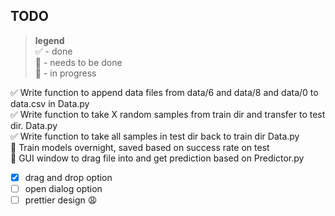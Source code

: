 ## TODO
> **legend** <br> ✅ - done <br>
🔳 - needs to be done<br>
💬 - in progress<br>

✅ Write function to append data files from data/6 and data/8 and data/0 to data.csv in Data.py<br>
✅ Write function to take X random samples from train dir and transfer to test dir. Data.py<br>
✅ Write function to take all samples in test dir back to train dir Data.py <br>
🔳 Train models overnight, saved based on success rate on test <br>
💬 GUI window to drag file into and get prediction based on Predictor.py <br>
- [x] drag and drop option
- [ ] open dialog option
- [ ] prettier design 😩<br>
<br>
